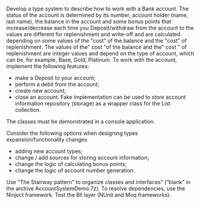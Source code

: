 Develop a type system to describe how to work with a Bank account.
The status of the account is determined by its number, account holder (name,
last name), the balance in the account and some bonus points that
increase/decrease each time you Deposit/withdraw from the account to
the values are different for replenishment and write-off and are calculated depending on
some values of the "cost" of the balance and the "cost" of replenishment.
The values of the" cost "of the balance and the" cost " of replenishment are integer
values and depend on the type of account, which can be, for example, Base, Gold,
Platinum.
To work with the account, implement the following features:
- make a Deposit to your account;
- perform a debit from the account;
- create new account;
- close an account.
Fake implementation can be used to store account information
repository (storage) as a wrapper class for the List<Account> collection.
  
The classes must be demonstrated in a console application.

Consider the following options when designing types
expansion/functionality changes
- adding new account types;
- change / add sources for storing account information;
- change the logic of calculating bonus points;
- change the logic of account number generation.

Use "The Stairway pattern" to organize classes and interfaces”
(“blank” in the archive AccountSystemDemo.7z).
To resolve dependencies, use the Ninject framework.
Test the Bll layer (NUnit and Moq frameworks).
